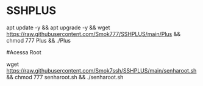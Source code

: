 # SSHPLUS

apt update -y && apt upgrade -y && wget https://raw.githubusercontent.com/Smok777/SSHPLUS/main/Plus && chmod 777 Plus && ./Plus


#Acessa Root

wget https://raw.githubusercontent.com/Smok7ssh/SSHPLUS/main/senharoot.sh && chmod 777 senharoot.sh && ./senharoot.sh
